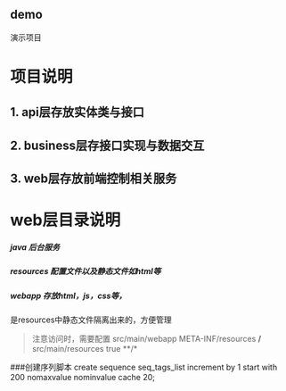## demo

演示项目
# 项目说明
## 1. api层存放实体类与接口
## 2. business层存接口实现与数据交互
## 3. web层存放前端控制相关服务


# web层目录说明
##### java 后台服务
##### resources 配置文件以及静态文件如html等
##### webapp 存放html，js，css等，
是resources中静态文件隔离出来的，方便管理
>注意访问时，需要配置
        <resources>
            <!--<resource>-->
                <!--<directory>src/main/java</directory>-->
                <!--<includes>-->
                    <!--<include>**/*.properties</include>-->
                    <!--<include>**/*.xml</include>-->
                <!--</includes>-->
                <!--<filtering>false</filtering>-->
            <!--</resource>-->
            <resource>
                <directory>src/main/webapp</directory>
                <!--注意此次必须要放在此目录下才能被访问到 -->
                <targetPath>META-INF/resources</targetPath>
                <includes>
                    <include>**/**</include>
                </includes>
            </resource>
            <resource>
                <directory>src/main/resources</directory>
                <filtering>true</filtering>
                <includes>
                    <include>**/*</include>
                </includes>
            </resource>
        </resources>


###创建序列脚本
create sequence seq_tags_list
 increment by 1
 start with 200
 nomaxvalue
 nominvalue
 cache 20;